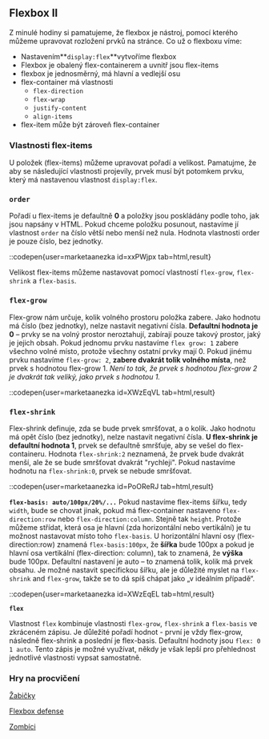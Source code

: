 ## Flexbox II

Z minulé hodiny si pamatujeme, že flexbox je nástroj, pomocí kterého můžeme upravovat rozložení prvků na stránce. Co už o flexboxu víme:

- Nastavením**`display:flex`**vytvoříme flexbox
- Flexbox je obalený flex-containerem a uvnitř jsou flex-items
- flexbox je jednosměrný, má hlavní a vedlejší osu
- flex-container má vlastnosti
  - `flex-direction`
  - `flex-wrap`
  - `justify-content`
  - `align-items`
- flex-item může být zároveň flex-container

### Vlastnosti flex-items

U položek (flex-items) můžeme upravovat pořadí a velikost. Pamatujme, že aby se následující vlastnosti projevily, prvek musí být potomkem prvku, který má nastavenou vlastnost `display:flex`.

### `order`

Pořadí u flex-items je defaultně **0** a položky jsou poskládány podle toho, jak jsou napsány v HTML. Pokud chceme položku posunout, nastavíme jí vlastnost `order` na číslo větší nebo menší než nula. Hodnota vlastnosti order je pouze číslo, bez jednotky.

::codepen{user=marketaanezka id=xxPWjpx tab=html,result}

Velikost flex-items můžeme nastavovat pomocí vlastností `flex-grow`, `flex-shrink` a `flex-basis`.

### `flex-grow`

Flex-grow nám určuje, kolik volného prostoru položka zabere. Jako hodnotu má číslo (bez jednotky), nelze nastavit negativní čísla.
**Defaultní hodnota je 0** – prvky se na volný prostor neroztahují, zabírají pouze takový prostor, jaký je jejich obsah.
Pokud jednomu prvku nastavíme `flex grow: 1` zabere všechno volné místo, protože všechny ostatní prvky mají 0.
Pokud jinému prvku nastavíme `flex-grow: 2`, **zabere dvakrát tolik volného místa**, než prvek s hodnotou flex-grow 1.
_Není to tak, že prvek s hodnotou flex-grow 2 je dvakrát tak veliký, jako prvek s hodnotou 1._

::codepen{user=marketaanezka id=XWzEqVL tab=html,result}

### `flex-shrink`

Flex-shrink definuje, zda se bude prvek smršťovat, a o kolik. Jako hodnotu má opět číslo (bez jednotky), nelze nastavit negativní čísla.
**U flex-shrink je defaultní hodnota 1**, prvek se defaultně smršťuje, aby se vešel do flex-containeru.
Hodnota `flex-shrink:2` neznamená, že prvek bude dvakrát menší, ale že se bude smršťovat dvakrát "rychleji".
Pokud nastavíme hodnotu na `flex-shrink:0`, prvek se nebude smršťovat.

::codepen{user=marketaanezka id=PoOReRJ tab=html,result}

**`flex-basis: auto/100px/20%/...`**
Pokud nastavíme flex-items šířku, tedy `width`, bude se chovat jinak, pokud má flex-container nastaveno `flex-direction:row` nebo `flex-direction:column`. Stejně tak `height`.
Protože můžeme střídat, která osa je hlavní (zda horizontální nebo vertikální) je tu možnost nastavovat místo toho `flex-basis`.
U horizontální hlavní osy (flex-direction:row) znamená `flex-basis:100px`, že **šířka** bude 100px a pokud je hlavní osa vertikální (flex-direction: column), tak to znamená, že **výška** bude 100px.
Defaultní nastavení je auto – to znamená tolik, kolik má prvek obsahu. Je možné nastavit specifickou šířku, ale je důležité myslet na `flex-shrink` and `flex-grow`, takže se to dá spíš chápat jako „v ideálním případě“.

::codepen{user=marketaanezka id=XWzEqEL tab=html,result}

**`flex`**

Vlastnost `flex` kombinuje vlastnosti `flex-grow`, `flex-shrink` a `flex-basis` ve zkráceném zápisu. Je důležité pořadí hodnot - první je vždy flex-grow, následně flex-shrink a poslední je flex-basis.
Defaultní hodnoty jsou `flex: 0 1 auto`.
Tento zápis je možné využívat, někdy je však lepší pro přehlednost jednotlivé vlastnosti vypsat samostatně.

### Hry na procvičení

[Žabičky](https://flexboxfroggy.com/#cs)

[Flexbox defense](http://www.flexboxdefense.com/)

[Zombíci](https://flexboxzombies.com/p/flexbox-zombies)
